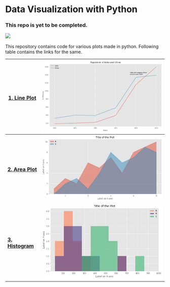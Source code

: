 # Data Visualization with Python

### This repo is yet to be completed.

![](http://ForTheBadge.com/images/badges/made-with-python.svg)

This repository contains code for various plots made in python. Following table contains the links for the same.

| <h3><a href="Line%20Plot">1. Line Plot</a></h3> | <img width="600px" src="Line%20Plot/img.png"> |
|---|---|
| <h3><a href="Area%20Plot">2. Area Plot</a></h3> | <img src="Area%20Plot/img.png"> |
| <h3><a href="Histogram">3. Histogram</a></h3> | <img src="Histogram/img.png"> |
